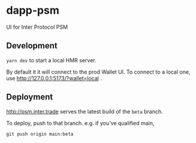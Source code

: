 # dapp-psm

UI for Inter Protocol PSM

## Development

`yarn dev` to start a local HMR server.

By default it it will connect to the prod Wallet UI. To connect to a local one, use
http://127.0.0.1:5173/?wallet=local .

## Deployment

http://psm.inter.trade serves the latest build of the `beta` branch.

To deploy, push to that branch. e.g. if you've qualified main,

```
git push origin main:beta
```
